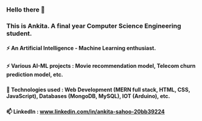 ### Hello there 👋
### This is Ankita. A final year Computer Science Engineering student.
#### ⚡ An Artificial Intelligence - Machine Learning enthusiast.

###
#### ⚡ Various AI-ML projects : Movie recommendation model, Telecom churn prediction model, etc. 
###
<!--### I have worked on several projects in the field of AI-ML. During my last few semesters, me and my team built various AI-ML models, like movie recommendation model, telecom churn prediction model, etc. 
### I have also had the opportunity to work on cutting-edge technologies in AI-ML in the various internships. In one of the internships, I built an AI-ML model that will give the logic of the energy production experiments, they were working on, and hence help them in producing excess energy. In another internship, I built an AI-ML model, using Convolution Neural Networks (for image detection and classification). -->

#### 🔭 Technologies used : Web Development (MERN full stack, HTML, CSS, JavaScript), Databases (MongoDB, MySQL), IOT (Arduino), etc.
###
#### 📫 LinkedIn : www.linkedin.com/in/ankita-sahoo-20bb39224
<!--
**ankitacoder3/ANKITACODER3** is a ✨ _special_ ✨ repository because its `README.md` (this file) appears on your GitHub profile.

Here are some ideas to get you started:

- 🔭 I’m currently working on ...
- 🌱 I’m currently learning ...
- 👯 I’m looking to collaborate on ...
- 🤔 I’m looking for help with ...
- 💬 Ask me about ...
- 📫 How to reach me: ...
- 😄 Pronouns: ...
- ⚡ Fun fact: ..

 🔭 🌱 💬 📫 😄 ⚡

-->
